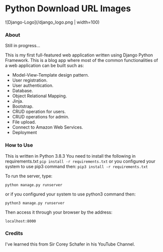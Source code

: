 # Python Download URL Images

![Django-Logo](/django_logo.png | width=100)

### About

Still in progress...

This is my first full-featured web application written using Django 
Python Framework. This is a blog app where most of the common functionalities of a web application can be built such as:

* Model-View-Template design pattern. 
* User registration.
* User authentication.
* Database.
* Object Relational Mapping.
* Jinja.
* Bootstrap.
* CRUD operation for users.
* CRUD operations for admin.
* File upload.
* Connect to Amazon Web Services. 
* Deployment

### How to Use

This is written in Python 3.8.3
You need to install the following in requirements.txt
```pip install -r requirements.txt```
or you configured your system to use pip3 command then:
```pip3 install -r requirements.txt```

To run the server, type:

```python manage.py runserver```

or if you configured your system to use python3 command then:

```python3 manage.py runserver```

Then access it through your browser by the address:

```localhost:8000```

### Credits

I've learned this from Sir Corey Schafer in his YouTube Channel.
